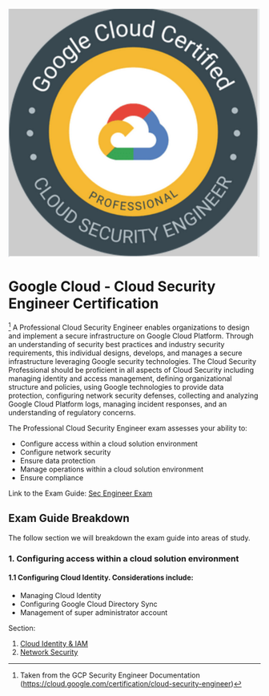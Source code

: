 ![Logo](../images/GCP-Sec-Eng.png)
# Google Cloud - Cloud Security Engineer Certification

[^1] A Professional Cloud Security Engineer enables organizations to design and implement a secure infrastructure on Google Cloud Platform. Through an understanding of security best practices and industry security requirements, this individual designs, develops, and manages a secure infrastructure leveraging Google security technologies. The Cloud Security Professional should be proficient in all aspects of Cloud Security including managing identity and access management, defining organizational structure and policies, using Google technologies to provide data protection, configuring network security defenses, collecting and analyzing Google Cloud Platform logs, managing incident responses, and an understanding of regulatory concerns.

The Professional Cloud Security Engineer exam assesses your ability to:

* Configure access within a cloud solution environment
* Configure network security
* Ensure data protection
* Manage operations within a cloud solution environment
* Ensure compliance

Link to the Exam Guide: [Sec Engineer Exam](https://cloud.google.com/certification/guides/cloud-security-engineer)


## Exam Guide Breakdown
The follow section we will breakdown the exam guide into areas of study.

### 1. Configuring access within a cloud solution environment

#### 1.1 Configuring Cloud Identity. Considerations include:

* Managing Cloud Identity
* Configuring Google Cloud Directory Sync
* Management of super administrator account

Section:

1. [Cloud Identity & IAM](Cloud%20Identity%20and%20IAM.md)
2. [Network Security](Network%20Security.md)




[^1]: Taken from the GCP Security Engineer Documentation (https://cloud.google.com/certification/cloud-security-engineer)